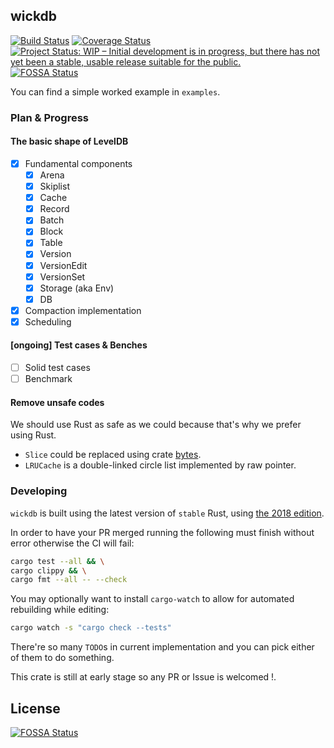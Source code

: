 ## wickdb

[![Build Status](https://travis-ci.org/Fullstop000/wickdb.svg?branch=master)](https://travis-ci.org/Fullstop000/wickdb)
[![Coverage Status](https://coveralls.io/repos/github/Fullstop000/wickdb/badge.svg?branch=master)](https://coveralls.io/github/Fullstop000/wickdb?branch=master)
<a href="https://www.repostatus.org/#wip"><img src="https://www.repostatus.org/badges/latest/wip.svg" alt="Project Status: WIP – Initial development is in progress, but there has not yet been a stable, usable release suitable for the public." /></a>
[![FOSSA Status](https://app.fossa.io/api/projects/git%2Bgithub.com%2FFullstop000%2Fwickdb.svg?type=shield)](https://app.fossa.io/projects/git%2Bgithub.com%2FFullstop000%2Fwickdb?ref=badge_shield)

You can find a simple worked example in `examples`. 

### Plan & Progress

#### The basic shape of LevelDB

- [x] Fundamental components
  - [x] Arena
  - [x] Skiplist
  - [x] Cache
  - [x] Record
  - [x] Batch
  - [x] Block
  - [x] Table
  - [x] Version
  - [x] VersionEdit
  - [x] VersionSet
  - [x] Storage (aka Env)
  - [x] DB
- [x] Compaction implementation
- [x] Scheduling

#### [ongoing] Test cases & Benches

- [ ] Solid test cases
- [ ] Benchmark

#### Remove unsafe codes

We should use Rust as safe as we could because that's why we prefer using Rust.

- `Slice` could be replaced using crate [bytes](https://docs.rs/bytes).
- `LRUCache` is a double-linked circle list implemented by raw pointer.

### Developing

`wickdb` is built using the latest version of `stable` Rust, using [the 2018 edition](https://doc.rust-lang.org/edition-guide/rust-2018/).

In order to have your PR merged running the following must finish without error otherwise the CI will fail:

```bash
cargo test --all && \
cargo clippy && \
cargo fmt --all -- --check
```

You may optionally want to install `cargo-watch` to allow for automated rebuilding while editing:

```bash
cargo watch -s "cargo check --tests"
```

There're so many `TODO`s in current implementation and you can pick either of them to do something.

This crate is still at early stage so any PR or Issue is welcomed !.

## License
[![FOSSA Status](https://app.fossa.io/api/projects/git%2Bgithub.com%2FFullstop000%2Fwickdb.svg?type=large)](https://app.fossa.io/projects/git%2Bgithub.com%2FFullstop000%2Fwickdb?ref=badge_large)